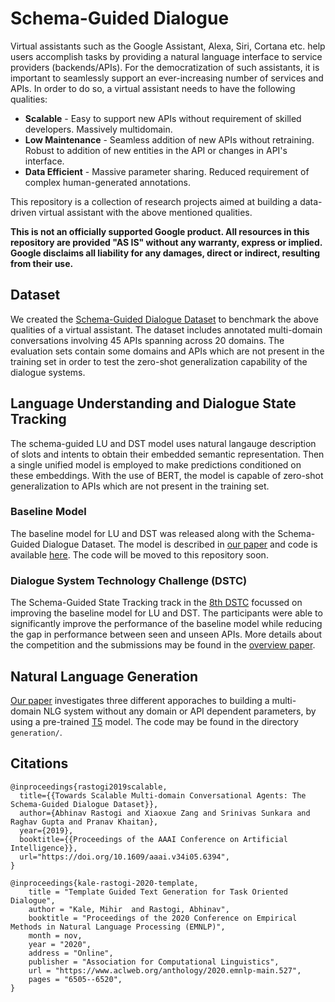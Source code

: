 # Schema-Guided Dialogue

Virtual assistants such as the Google Assistant, Alexa, Siri, Cortana etc. help
users accomplish tasks by providing a natural language interface to service
providers (backends/APIs). For the democratization of such assistants, it is
important to seamlessly support an ever-increasing number of services and APIs.
In order to do so, a virtual assistant needs to have the following qualities:

* **Scalable** - Easy to support new APIs without requirement of skilled
  developers. Massively multidomain.
* **Low Maintenance** - Seamless addition of new APIs without retraining. Robust
  to addition of new entities in the API or changes in API's interface.
* **Data Efficient** - Massive parameter sharing. Reduced requirement of complex
  human-generated annotations.

This repository is a collection of research projects aimed at building a
data-driven virtual assistant with the above mentioned qualities.

**This is not an officially supported Google product. All resources in this
repository are  provided "AS IS" without any warranty, express or implied.
Google disclaims all liability for any damages, direct or indirect, resulting
from their use.**

## Dataset

We created the [Schema-Guided Dialogue Dataset](https://github.com/google-research-datasets/dstc8-schema-guided-dialogue)
to benchmark the above qualities of a virtual assistant. The dataset includes
annotated multi-domain conversations involving 45 APIs spanning across 20
domains. The evaluation sets contain some domains and APIs which are not present
in the training set in order to test the zero-shot generalization capability of
the dialogue systems.


## Language Understanding and Dialogue State Tracking

The schema-guided LU and DST model uses natural langauge description of slots
and intents to obtain their embedded semantic representation. Then a single
unified model is employed to make predictions conditioned on these embeddings.
With the use of BERT, the model is capable of zero-shot generalization to APIs
which are not present in the training set.

### Baseline Model

The baseline model for LU and DST was released along with the Schema-Guided
Dialogue Dataset. The model is described in [our paper](https://arxiv.org/pdf/1909.05855.pdf)
and code is available [here](https://github.com/google-research/google-research/tree/master/schema_guided_dst).
The code will be moved to this repository soon.

### Dialogue System Technology Challenge (DSTC)

The Schema-Guided State Tracking track in the [8th DSTC](https://dstc8.dstc.community/)
focussed on improving the baseline model for LU and DST. The participants were
able to significantly improve the performance of the baseline model while
reducing the gap in performance between seen and unseen APIs. More details about
the competition and the submissions may be found in the
[overview paper](https://arxiv.org/pdf/2002.01359.pdf).


## Natural Language Generation

[Our paper](https://www.aclweb.org/anthology/2020.emnlp-main.527.pdf)
investigates three different apporaches to building a multi-domain NLG system
without any domain or API dependent parameters, by using a pre-trained
[T5](https://github.com/google-research/text-to-text-transfer-transformer)
model. The code may be found in the directory `generation/`.



## Citations

```
@inproceedings{rastogi2019scalable,
  title={{Towards Scalable Multi-domain Conversational Agents: The Schema-Guided Dialogue Dataset}},
  author={Abhinav Rastogi and Xiaoxue Zang and Srinivas Sunkara and Raghav Gupta and Pranav Khaitan},
  year={2019},
  booktitle={{Proceedings of the AAAI Conference on Artificial Intelligence}},
  url="https://doi.org/10.1609/aaai.v34i05.6394",
}

@inproceedings{kale-rastogi-2020-template,
    title = "Template Guided Text Generation for Task Oriented Dialogue",
    author = "Kale, Mihir  and Rastogi, Abhinav",
    booktitle = "Proceedings of the 2020 Conference on Empirical Methods in Natural Language Processing (EMNLP)",
    month = nov,
    year = "2020",
    address = "Online",
    publisher = "Association for Computational Linguistics",
    url = "https://www.aclweb.org/anthology/2020.emnlp-main.527",
    pages = "6505--6520",
}
```
